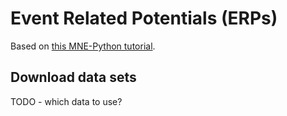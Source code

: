 # Event Related Potentials (ERPs)

Based on [this MNE-Python tutorial](https://mne.tools/stable/auto_tutorials/evoked/30_eeg_erp.html).

## Download data sets
TODO - which data to use?
